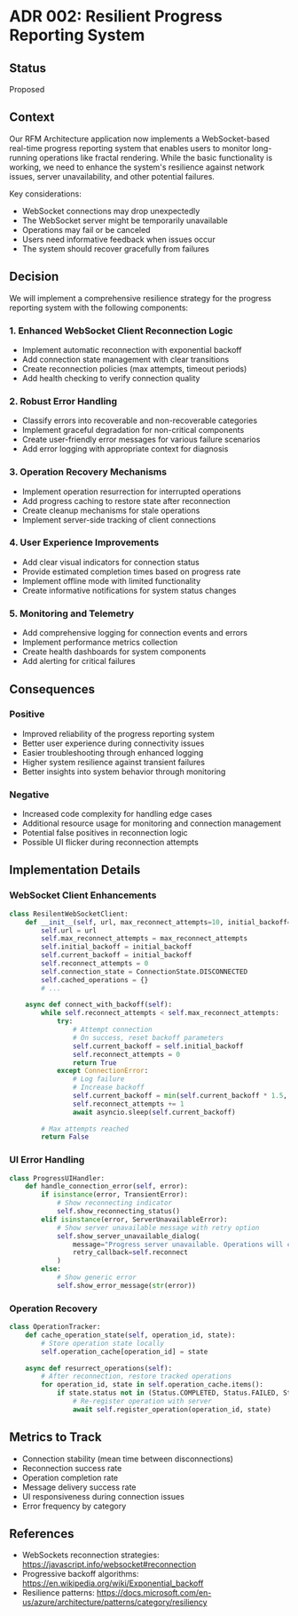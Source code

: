 # ADR 002: Resilient Progress Reporting System

## Status
Proposed

## Context
Our RFM Architecture application now implements a WebSocket-based real-time progress reporting system that enables users to monitor long-running operations like fractal rendering. While the basic functionality is working, we need to enhance the system's resilience against network issues, server unavailability, and other potential failures.

Key considerations:
- WebSocket connections may drop unexpectedly
- The WebSocket server might be temporarily unavailable
- Operations may fail or be canceled
- Users need informative feedback when issues occur
- The system should recover gracefully from failures

## Decision
We will implement a comprehensive resilience strategy for the progress reporting system with the following components:

### 1. Enhanced WebSocket Client Reconnection Logic
- Implement automatic reconnection with exponential backoff
- Add connection state management with clear transitions
- Create reconnection policies (max attempts, timeout periods)
- Add health checking to verify connection quality

### 2. Robust Error Handling
- Classify errors into recoverable and non-recoverable categories
- Implement graceful degradation for non-critical components
- Create user-friendly error messages for various failure scenarios
- Add error logging with appropriate context for diagnosis

### 3. Operation Recovery Mechanisms
- Implement operation resurrection for interrupted operations
- Add progress caching to restore state after reconnection
- Create cleanup mechanisms for stale operations
- Implement server-side tracking of client connections

### 4. User Experience Improvements
- Add clear visual indicators for connection status
- Provide estimated completion times based on progress rate
- Implement offline mode with limited functionality
- Create informative notifications for system status changes

### 5. Monitoring and Telemetry
- Add comprehensive logging for connection events and errors
- Implement performance metrics collection
- Create health dashboards for system components
- Add alerting for critical failures

## Consequences

### Positive
- Improved reliability of the progress reporting system
- Better user experience during connectivity issues
- Easier troubleshooting through enhanced logging
- Higher system resilience against transient failures
- Better insights into system behavior through monitoring

### Negative
- Increased code complexity for handling edge cases
- Additional resource usage for monitoring and connection management
- Potential false positives in reconnection logic
- Possible UI flicker during reconnection attempts

## Implementation Details

### WebSocket Client Enhancements
```python
class ResilentWebSocketClient:
    def __init__(self, url, max_reconnect_attempts=10, initial_backoff=1.0):
        self.url = url
        self.max_reconnect_attempts = max_reconnect_attempts
        self.initial_backoff = initial_backoff
        self.current_backoff = initial_backoff
        self.reconnect_attempts = 0
        self.connection_state = ConnectionState.DISCONNECTED
        self.cached_operations = {}
        # ...
        
    async def connect_with_backoff(self):
        while self.reconnect_attempts < self.max_reconnect_attempts:
            try:
                # Attempt connection
                # On success, reset backoff parameters
                self.current_backoff = self.initial_backoff
                self.reconnect_attempts = 0
                return True
            except ConnectionError:
                # Log failure
                # Increase backoff
                self.current_backoff = min(self.current_backoff * 1.5, MAX_BACKOFF)
                self.reconnect_attempts += 1
                await asyncio.sleep(self.current_backoff)
        
        # Max attempts reached
        return False
```

### UI Error Handling
```python
class ProgressUIHandler:
    def handle_connection_error(self, error):
        if isinstance(error, TransientError):
            # Show reconnecting indicator
            self.show_reconnecting_status()
        elif isinstance(error, ServerUnavailableError):
            # Show server unavailable message with retry option
            self.show_server_unavailable_dialog(
                message="Progress server unavailable. Operations will continue but progress updates will not be displayed.",
                retry_callback=self.reconnect
            )
        else:
            # Show generic error
            self.show_error_message(str(error))
```

### Operation Recovery
```python
class OperationTracker:
    def cache_operation_state(self, operation_id, state):
        # Store operation state locally
        self.operation_cache[operation_id] = state
        
    async def resurrect_operations(self):
        # After reconnection, restore tracked operations
        for operation_id, state in self.operation_cache.items():
            if state.status not in (Status.COMPLETED, Status.FAILED, Status.CANCELED):
                # Re-register operation with server
                await self.register_operation(operation_id, state)
```

## Metrics to Track
- Connection stability (mean time between disconnections)
- Reconnection success rate
- Operation completion rate
- Message delivery success rate
- UI responsiveness during connection issues
- Error frequency by category

## References
- WebSockets reconnection strategies: https://javascript.info/websocket#reconnection
- Progressive backoff algorithms: https://en.wikipedia.org/wiki/Exponential_backoff
- Resilience patterns: https://docs.microsoft.com/en-us/azure/architecture/patterns/category/resiliency